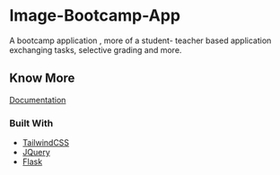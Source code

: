 # Image-Bootcamp-App
A bootcamp application , more of a student- teacher based application exchanging tasks, selective grading and more.
<br>
## Know More
<a href= "https://github.com/rohitmadrileno15/Image-Bootcamp-App/blob/master/Design/IMAGE%20BOOTCAMP%20design%20doc.pdf" > Documentation </a>
<br>
### Built With

* [TailwindCSS](https://tailwindcss.com/docs/)
* [JQuery](https://jquery.com)
* [Flask](https://flask.palletsprojects.com/)

